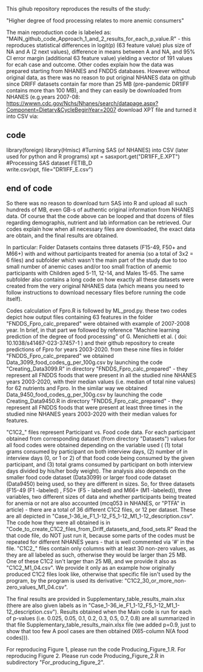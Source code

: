 This gihub repository reproduces the results of the study:

"Higher degree of food processing relates to more anemic consumers"

The main reproduction code is labeled as: "MAIN_github_code_Approach_1_and_2_results_for_each_p_value.R" - this reproduces statistical differences in logit(p) (63 feature value) plus size of NA and A (2 next values), difference in means between A and NA, and 95% CI error margin (additional 63 feature value) yielding a vector of 191 values for ecah case and outcome.
Other codes explain how the data was prepared starting from NHANES and FNDDS databases. However without original data, as there was no reason to put original NHANES data on github since DRIFF datasets contain far more than 25 MB (pre-pandemic DR1IFF contains more than 100 MB), and they can easily be downloaded from NHANES (e.g.years 2007-08: https://wwwn.cdc.gov/Nchs/Nhanes/search/datapage.aspx?Component=Dietary&CycleBeginYear=2007 download XPT file and turned it into CSV via:

## code ##
library(foreign)
library(Hmisc)
#Turning SAS (of NHANES) into CSV           (later used for python and R programs)
xpt = sasxport.get("DR1IFF_E.XPT")
#Processing SAS dataset FETIB_D 	 
write.csv(xpt, file="DR1IFF_E.csv")
## end of code ##

So there was no reason to download turn SAS into R and upload all such hundreds of MB, even GB-s of authentic original information from NHANES data. Of course that the code above can be looped and that dozens of files regarding demographis, nutrient and lab information can be retrieved. Our codes explain how when all necessary files are downloaded, the exact data are obtain, and the final results are obtained.

In particular: Folder Datasets contains three datasets (F15-49, F50+ and M66+) with and without participants treated for anemia (so a total of 3x2 = 6 files) and subfolder which wasn't the main part of the study due to too small number of anemic cases and/or too small fraction of anemic participants with Children aged 5-11, 12-14, and Males 15-65. The same subfolder also contains a long code on how exactly all these datasets were created from the very original NHANES data (which means you need to follow instructions to download necessary files before running the code itself).

Codes calculation of Fpro.R is followed by ML_prod.py. these two codes depict how output files containing 63 features in the folder "FNDDS_Fpro_calc_prepared" were obtained with example of 2007-2008 year. In brief, in that part we followed by reference "Machine learning prediction of the degree of food processing" of G. Menichetti et al. ( doi: 10.1038/s41467-023-37457-1 ) and their github repository to create predictions of Fpro for years 2003-2020. from these nine files in folder "FNDDS_Fpro_calc_prepared" we obtained Data_3099_food_codes_g_per_100g.csv by launching the code "Creating_Data3099.R" in directory "FNDDS_Fpro_calc_prepared" - they represent all FNDDS foods that were present in all the studied nine NHANES years 2003-2020, with their median values (i.e. median of total nine values) for 62 nutrients and Fpro. In the similar way we obtained Data_9450_food_codes_g_per_100g.csv by launching the code Creating_Data9450.R in directory "FNDDS_Fpro_calc_prepared" - they represent all FNDDS foods that were present at least three times in the studied nine NHANES years 2003-2020 with their median values for features.

"C1C2_" files represent Participant vs. Food code data. For each participant obtained from corresponding dataset (from directory "Datasets") values for all food codes were obtained depending on the variable used ( (1) total grams consumed by participant on both interview days,  (2) number of in interview days (0, or 1 or 2) of that food code being consumed by the given participant, and (3) total grams consumed by participant on both interview days divided by his/her body weight). The analysis also depends on the smaller food code dataset (Data3099) or larger food code dataset (Data9450) being used, so they are different in sizes. So, for three datasets (F15-49 (F1 -labeled) , F50+ (F5 - labeled) and M66+ (M1 -labeled)), three variables, two different sizes of data and whether participants being treated for anemia or not are also accounted (mcq053 in NHANES, or "PTFA" in article) - there are a total of 36 different C1C2 files, or 12 per dataset. These are all depicted in "Case_1-36_ie_F1_1-12_F5_1-12_M1_1-12_description.csv".  The code how they were all obtained is in "Code_to_create_C1C2_files_from_Driff_datasets_and_food_sets.R" Read the that code file, do NOT just run it, because some parts of the codes must be repeated for different NHANES years - that is well commented via '#' in the file. "C1C2_" files contain only columns with at least 30 non-zero values, as they are all labeled as such, otherwise they would be larger than 25 MB. One of these C1C2 isn't larger than 25 MB, and we provide it also as "C1C2_M1_04.csv". We provide it only as an example how originally produced C1C2 files look like, otherwise that specific file isn't used by the program, by the program is used its derivative: "C1C2_30_or_more_non-zero_values_M1_04.csv". 

The final results are provided in Supplementary_table_results_main.xlsx (there are also given labels as in "Case_1-36_ie_F1_1-12_F5_1-12_M1_1-12_description.csv"). Results obtained when the Main code is run for each of p-values (i.e. 0.025, 0.05, 0.1, 0.2, 0.3, 0.5, 0.7, 0.8) are all summarized in that file Supplementary_table_results_main.xlsx file (we added p=0.9, just to show that too few A pool cases are then obtained (X65-column N(A food codes))). 

For reproducing Figure 1, please run the code Producing_Figure_1.R. For reproducing Figure 2. Please run code Producing_Figure_2.R in subdirectory "For_producing_figure_2".


